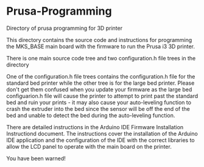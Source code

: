 # Prusa-Programming
Directory of prusa programming for 3D printer

This directory contains the source code and instructions for programming the MKS_BASE main board with the firmware to run the Prusa i3 3D printer.

There is one main source code tree and two configuration.h file trees in the directory

One of the configuration.h file trees contains the configuration.h file for the standard bed printer while the other tree is for the large bed printer.  Please don't get them confused when you update your firmware as the large bed configuarion.h file will cause the printer to attempt to print past the standard bed and ruin your prints - it may also cause your auto-leveling function to crash the extruder into the bed since the sensor will be off the end of the bed and unable to detect the bed during the auto-leveling function.

There are detailed instructions in the Arduino IDE Firmware Installation Instructiond document. The instructions cover the installation of the Arduino IDE application and the configuration of the IDE with the correct libraries to allow the LCD panel to operate with the main board on the printer.

You have been warned!
